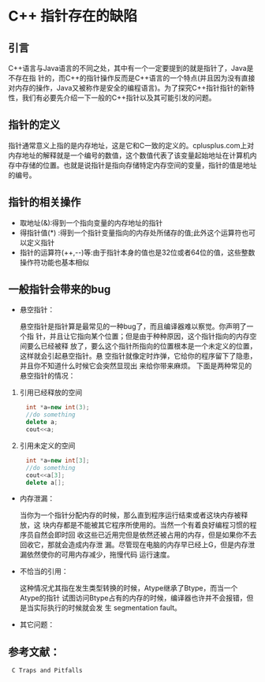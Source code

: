 # C++ 指针存在的缺陷

## 引言

C++语言与Java语言的不同之处，其中有一个一定要提到的就是指针了，Java是不存在指
针的，而C++的指针操作反而是C++语言的一个特点(并且因为没有直接对内存的操作，Java又被称作是安全的编程语言)。为了探究C++指针指针的新特性，我们有必要先介绍一下一般的C++指针以及其可能引发的问题。

## 指针的定义

指针通常意义上指的是内存地址，这是它和C一致的定义的。cplusplus.com上对内存地址的解释就是一个编号的数值，这个数值代表了该变量起始地址在计算机内存中存储的位置。也就是说指针是指向存储特定内存空间的变量，指针的值是地址的编号。

## 指针的相关操作

- 取地址(&):得到一个指向变量的内存地址的指针
- 得指针值(*) :得到一个指针变量指向的内存处所储存的值;此外这个运算符也可以定义指针
- 指针的运算符(++,--)等:由于指针本身的值也是32位或者64位的值，这些整数操作符功能也基本相似

## 一般指针会带来的bug

- 悬空指针：

    悬空指针是指针算是最常见的一种bug了，而且编译器难以察觉。你声明了一个指
针，并且让它指向某个位置；但是由于种种原因，这个指针指向的内存空间要么已经被释
放了，要么这个指针所指向的位置根本是一个未定义的位置，这样就会引起悬空指针。悬
空指针就像定时炸弹，它给你的程序留下了隐患，并且你不知道什么时候它会突然显现出
来给你带来麻烦。
下面是两种常见的悬空指针的情况：

1. 引用已经释放的空间

```c++
     int *a=new int(3);
     //do something
     delete a;
     cout<<a;
```

2. 引用未定义的空间

```c++
     int *a=new int[3];
     //do something
     cout<<a[3];
     delete a[];
```



- 内存泄漏：

    当你为一个指针分配内存的时候，那么直到程序运行结束或者这块内存被释放，这
块内存都是不能被其它程序所使用的。当然一个有着良好编程习惯的程序员自然会即时回
收这些已近用完但是依然还被占用的内存，但是如果你不去回收它，那就会造成内存泄
漏。尽管现在电脑的内存早已经上G，但是内存泄漏依然使你的可用内存减少，拖慢代码
运行速度。

- 不恰当的引用：

    这种情况尤其指在发生类型转换的时候，Atype继承了Btype，而当一个Atype的指针
试图访问Btype占有的内存的时候，编译器也许并不会报错，但是当实际执行的时候就会发
生 segmentation fault。

- 其它问题：


## 参考文献：

     C Traps and Pitfalls

